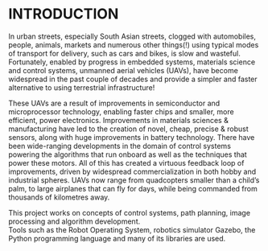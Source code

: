 # INTRODUCTION
In urban streets, especially South Asian streets, clogged with automobiles, people, animals, markets and numerous other things(!) using typical modes of transport for delivery, such as cars and bikes, is slow and wasteful. Fortunately, enabled by progress in embedded systems, materials science and control systems, unmanned aerial vehicles (UAVs), have become widespread in the past couple of decades and provide a simpler and faster alternative to using terrestrial infrastructure!<br>

These UAVs are a result of improvements in semiconductor and microprocessor technology, enabling faster chips and smaller, more efficient, power electronics. Improvements in materials sciences & manufacturing have led to the creation of novel, cheap, precise & robust sensors, along with huge improvements in battery technology. There have been wide-ranging developments in the domain of control systems powering the algorithms that run onboard as well as the techniques that power these motors. All of this has created a virtuous feedback loop of improvements, driven by widespread commercialization in both hobby and industrial spheres. UAVs now range from quadcopters smaller than a child’s palm, to large airplanes that can fly for days, while being commanded from thousands of kilometres away.<br>

This project works on concepts of control systems, path planning, image processing and algorithm development.<br>
Tools such as the Robot Operating System, robotics simulator Gazebo, the Python programming language and many of its libraries are used.
